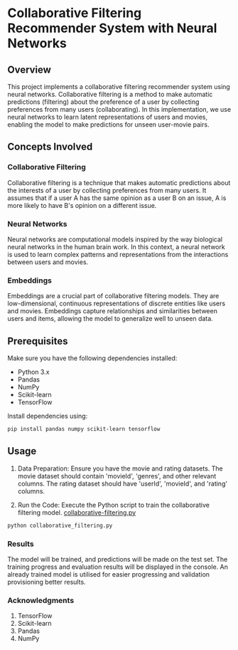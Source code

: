 # Collaborative Filtering Recommender System with Neural Networks

## Overview

This project implements a collaborative filtering recommender system using neural networks. Collaborative filtering is a method to make automatic predictions (filtering) about the preference of a user by collecting preferences from many users (collaborating). In this implementation, we use neural networks to learn latent representations of users and movies, enabling the model to make predictions for unseen user-movie pairs.

## Concepts Involved

### Collaborative Filtering

Collaborative filtering is a technique that makes automatic predictions about the interests of a user by collecting preferences from many users. It assumes that if a user A has the same opinion as a user B on an issue, A is more likely to have B's opinion on a different issue.

### Neural Networks

Neural networks are computational models inspired by the way biological neural networks in the human brain work. In this context, a neural network is used to learn complex patterns and representations from the interactions between users and movies.

### Embeddings

Embeddings are a crucial part of collaborative filtering models. They are low-dimensional, continuous representations of discrete entities like users and movies. Embeddings capture relationships and similarities between users and items, allowing the model to generalize well to unseen data.

## Prerequisites

Make sure you have the following dependencies installed:

- Python 3.x
- Pandas
- NumPy
- Scikit-learn
- TensorFlow

Install dependencies using:

```bash
pip install pandas numpy scikit-learn tensorflow
```

## Usage
1. Data Preparation: Ensure you have the movie and rating datasets. The movie dataset should contain 'movieId', 'genres', and other relevant columns. The rating dataset should have 'userId', 'movieId', and 'rating' columns.

2. Run the Code: Execute the Python script to train the collaborative filtering model. [collaborative-filtering.py](collaborative-filtering.py)

```bash
python collaborative_filtering.py
```

### Results
The model will be trained, and predictions will be made on the test set. The training progress and evaluation results will be displayed in the console.
An already trained model is utilised for easier progressing and validation provisioning better results.

### Acknowledgments
1. TensorFlow
2. Scikit-learn
3. Pandas
4. NumPy